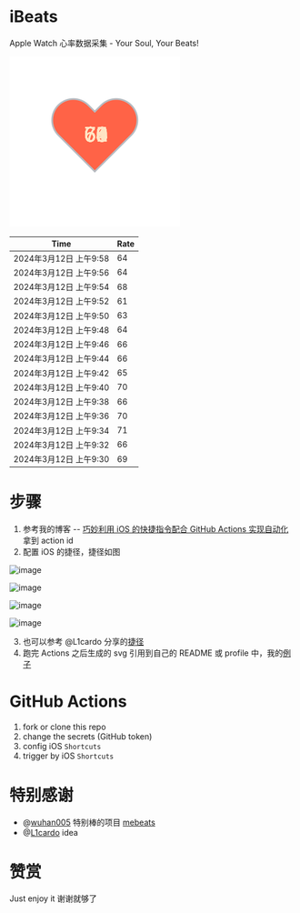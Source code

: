 # iBeats
Apple Watch 心率数据采集 - Your Soul, Your Beats!

![](./files/heart.svg)

<!--START_SECTION:my_heart_rate-->
| Time | Rate | 
 | ---- | ---- | 
| 2024年3月12日 上午9:58 | 64 |
| 2024年3月12日 上午9:56 | 64 |
| 2024年3月12日 上午9:54 | 68 |
| 2024年3月12日 上午9:52 | 61 |
| 2024年3月12日 上午9:50 | 63 |
| 2024年3月12日 上午9:48 | 64 |
| 2024年3月12日 上午9:46 | 66 |
| 2024年3月12日 上午9:44 | 66 |
| 2024年3月12日 上午9:42 | 65 |
| 2024年3月12日 上午9:40 | 70 |
| 2024年3月12日 上午9:38 | 66 |
| 2024年3月12日 上午9:36 | 70 |
| 2024年3月12日 上午9:34 | 71 |
| 2024年3月12日 上午9:32 | 66 |
| 2024年3月12日 上午9:30 | 69 |

<!--END_SECTION:my_heart_rate-->

# 步骤
1. 参考我的博客 -- [巧妙利用 iOS 的快捷指令配合 GitHub Actions 实现自动化](https://github.com/yihong0618/gitblog/issues/198) 拿到 action id
2. 配置 iOS 的捷径，捷径如图

![image](https://user-images.githubusercontent.com/15976103/122154218-0db0b480-ce97-11eb-93bb-5aec07c558dc.png)

![image](https://user-images.githubusercontent.com/15976103/122154236-186b4980-ce97-11eb-8e4b-70551a0391ae.png)

![image](https://user-images.githubusercontent.com/15976103/122154268-2d47dd00-ce97-11eb-902e-3acf292265a9.png)

![image](https://user-images.githubusercontent.com/15976103/122174055-fa144680-ceb4-11eb-9be2-3eb83cd516f7.png)

3. 也可以参考 @L1cardo 分享的[捷径](https://www.icloud.com/shortcuts/6ab6047b459c41ad822ad6b94b1c03d4)
4. 跑完 Actions 之后生成的 svg 引用到自己的 README 或 profile 中，我的[例子](https://github.com/yihong0618) 

# GitHub Actions

1. fork or clone this repo
2. change the secrets (GitHub token)
3. config iOS `Shortcuts` 
4. trigger by iOS `Shortcuts`

# 特别感谢
- @[wuhan005](https://github.com/wuhan005) 特别棒的项目 [mebeats](https://github.com/wuhan005/mebeats)
- @[L1cardo](https://github.com/L1cardo) idea

# 赞赏
Just enjoy it
谢谢就够了
